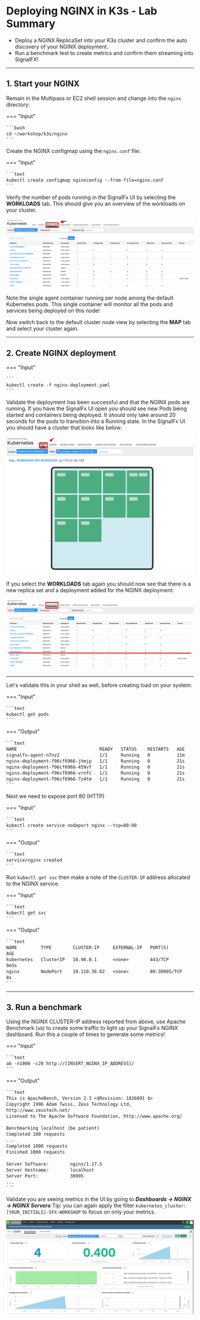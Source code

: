 # Deploying NGINX in K3s - Lab Summary

* Deploy a NGINX ReplicaSet into your K3s cluster and confirm the auto discovery of your NGINX deployment.
* Run a benchmark test to create metrics and confirm them streaming into SignalFX!

---

## 1. Start your NGINX

Remain in the Multipass  or EC2 shell session and change into the `nginx` directory:

=== "Input"

    ```bash
    cd ~/workshop/k3s/nginx
    ```

Create the NGINX configmap using the `nginx.conf` file:

=== "Input"

    ```text
    kubectl create configmap nginxconfig --from-file=nginx.conf
    ```

Verify the number of pods running in the SignalFx UI by selecting the **WORKLOADS** tab. This should give you an overview of the workloads on your cluster.

![Workload Agent](../images/module3/k8s-workloads.jpg)

Note the single agent container running per node among the default Kubernetes pods. This single container will monitor all the pods and services being deployed on this node!

Now switch back to the default cluster node view by selecting  the **MAP** tab and select your cluster again.
  
---

## 2. Create NGINX deployment

=== "Input"

    ```
    kubectl create -f nginx-deployment.yaml
    ```

Validate the deployment has been successful and that the NGINX pods are running. If you have the SignalFx UI open you should see new Pods being started and containers being deployed. It should only take around 20 seconds for the pods to transition into a Running state. In the SignalFx UI you should have a cluster that looks like below:

![back to Cluster](../images/module3/cluster.jpg)

If you select the **WORKLOADS** tab again you should now see that there is a new replica set and a deployment added for the NGINX deployment:

![NGINX loaded](../images/module3/k8s-workloads-nginx.jpg)

---

Let's validate this in your shell as well, before creating load on your system:

=== "Input"

    ```text
    kubectl get pods
    ```

=== "Output"

    ```text
    NAME                               READY   STATUS    RESTARTS   AGE
    signalfx-agent-n7nz2               1/1     Running   0          11m
    nginx-deployment-f96cf6966-jhmjp   1/1     Running   0          21s
    nginx-deployment-f96cf6966-459vf   1/1     Running   0          21s
    nginx-deployment-f96cf6966-vrnfc   1/1     Running   0          21s
    nginx-deployment-f96cf6966-7z4tm   1/1     Running   0          21s
    ```

Next we need to expose port 80 (HTTP)

=== "Input"

    ```text
    kubectl create service nodeport nginx --tcp=80:80
    ```

=== "Output"

    ```text
    service/nginx created
    ```

Run `kubectl get svc` then make a note of the `CLUSTER-IP` address allocated to the NGINX service.

=== "Input"

    ```text
    kubectl get svc
    ```

=== "Output"

    ```text
    NAME         TYPE        CLUSTER-IP     EXTERNAL-IP   PORT(S)        AGE
    kubernetes   ClusterIP   10.96.0.1      <none>        443/TCP        9m3s
    nginx        NodePort    10.110.36.62   <none>        80:30995/TCP   8s
    ```

---

## 3. Run a benchmark

Using the NGINX CLUSTER-IP address reported from above, use Apache Benchmark (`ab`) to create some traffic to light up your SignalFx NGINX dashboard. Run this a couple of times to generate some metrics!

=== "Input"

    ```text
    ab -n1000 -c20 http://[INSERT_NGINX_IP_ADDRESS]/
    ```

=== "Output"

    ```text
    This is ApacheBench, Version 2.3 <$Revision: 1826891 $>
    Copyright 1996 Adam Twiss, Zeus Technology Ltd, http://www.zeustech.net/
    Licensed to The Apache Software Foundation, http://www.apache.org/
 
    Benchmarking localhost (be patient)
    Completed 100 requests
    ...
    Completed 1000 requests
    Finished 1000 requests
 
    Server Software:        nginx/1.17.5
    Server Hostname:        localhost
    Server Port:            30995
    ...
    ```

Validate you are seeing metrics in the UI by going to _**Dashboards → NGINX → NGINX Servers**_ Tip: you can again apply the filter `kubernetes_cluster: [YOUR_INITIALS]-SFX-WORKSHOP` to focus on only your metrics.

![NGINX Dashboard](../images/module3/nginx-dashboard.png)
